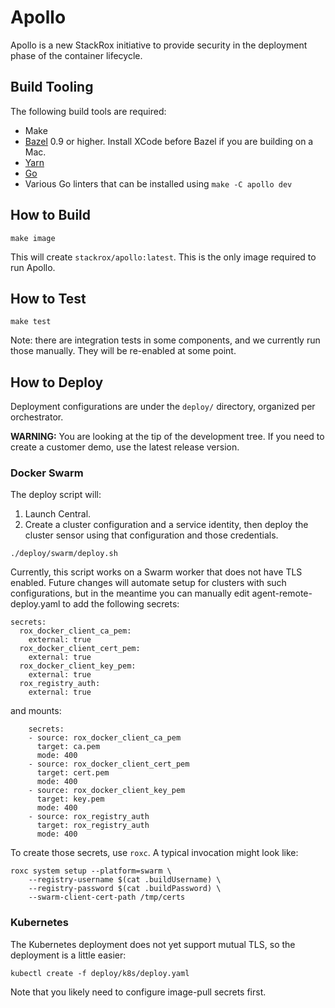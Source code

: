 # Apollo

Apollo is a new StackRox initiative to provide security in the
deployment phase of the container lifecycle.

## Build Tooling
The following build tools are required:

 * Make
 * [Bazel](https://docs.bazel.build/versions/master/install.html) 0.9 or higher.
 Install XCode before Bazel if you are building on a Mac.
 * [Yarn](https://yarnpkg.com/en/)
 * [Go](https://golang.org/dl/)
 * Various Go linters that can be installed using `make -C apollo dev`

## How to Build
```
make image
```

This will create `stackrox/apollo:latest`. This is the only image required
to run Apollo.

## How to Test
```
make test
```

Note: there are integration tests in some components, and we currently
run those manually. They will be re-enabled at some point.

## How to Deploy
Deployment configurations are under the `deploy/` directory, organized
per orchestrator.

**WARNING:** You are looking at the tip of the development tree.
If you need to create a customer demo, use the latest release version.

### Docker Swarm
The deploy script will:

 1. Launch Central.
 1. Create a cluster configuration and a service identity, then
 deploy the cluster sensor using that configuration and those credentials.

```
./deploy/swarm/deploy.sh
```

Currently, this script works on a Swarm worker that does not have TLS enabled.
Future changes will automate setup for clusters with such configurations, but
in the meantime you can manually edit agent-remote-deploy.yaml to add the
following secrets:

```
secrets:
  rox_docker_client_ca_pem:
    external: true
  rox_docker_client_cert_pem:
    external: true
  rox_docker_client_key_pem:
    external: true
  rox_registry_auth:
    external: true
```

and mounts:

```
    secrets:
    - source: rox_docker_client_ca_pem
      target: ca.pem
      mode: 400
    - source: rox_docker_client_cert_pem
      target: cert.pem
      mode: 400
    - source: rox_docker_client_key_pem
      target: key.pem
      mode: 400
    - source: rox_registry_auth
      target: rox_registry_auth
      mode: 400
```

To create those secrets, use `roxc`. A typical invocation might look like:

```
roxc system setup --platform=swarm \
    --registry-username $(cat .buildUsername) \
    --registry-password $(cat .buildPassword) \
    --swarm-client-cert-path /tmp/certs
```

### Kubernetes
The Kubernetes deployment does not yet support mutual TLS, so the deployment is
a little easier:

```
kubectl create -f deploy/k8s/deploy.yaml
```

Note that you likely need to configure image-pull secrets first.
